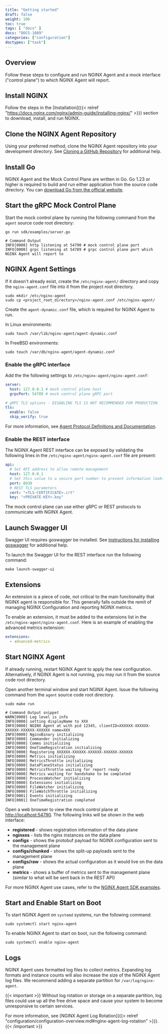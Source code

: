 ```yaml
---
title: "Getting started"
draft: false
weight: 100
toc: true
tags: [ "docs" ]
docs: "DOCS-1089"
categories: ["configuration"]
doctypes: ["task"]
---
```


## Overview

Follow these steps to configure and run NGINX Agent and a mock interface ("control plane") to which NGINX Agent will report.

## Install NGINX

Follow the steps in the [Installation]({{< relref "https://docs.nginx.com/nginx/admin-guide/installing-nginx/" >}}) section to download, install, and run NGINX.

## Clone the NGINX Agent Repository

Using your preferred method, clone the NGINX Agent repository into your development directory. See [Cloning a GitHub Repository](https://docs.github.com/en/repositories/creating-and-managing-repositories/cloning-a-repository) for additional help.

## Install Go

NGINX Agent and the Mock Control Plane are written in Go. Go 1.23 or higher is required to build and run either application from the source code directory. You can [download Go from the official website](https://go.dev/dl/).

## Start the gRPC Mock Control Plane

Start the mock control plane by running the following command from the `agent` source code root directory:

```shell
go run sdk/examples/server.go

# Command Output
INFO[0000] http listening at 54790 # mock control plane port
INFO[0000] grpc listening at 54789 # grpc control plane port which NGINX Agent will report to
```

## NGINX Agent Settings

If it doesn't already exist, create the `/etc/nginx-agent/` directory and copy the `nginx-agent.conf` file into it from the project root directory.

```shell
sudo mkdir /etc/nginx-agent
sudo cp <project_root_directory>/nginx-agent.conf /etc/nginx-agent/
```

Create the `agent-dynamic.conf` file, which is required for NGINX Agent to run.

In Linux environments:
```shell
sudo touch /var/lib/nginx-agent/agent-dynamic.conf
```

In FreeBSD environments:
```shell
sudo touch /var/db/nginx-agent/agent-dynamic.conf
```

### Enable the gRPC interface

Add the the following settings to `/etc/nginx-agent/nginx-agent.conf`:

```yaml
server:
  host: 127.0.0.1 # mock control plane host
  grpcPort: 54789 # mock control plane gRPC port

# gRPC TLS options - DISABLING TLS IS NOT RECOMMENDED FOR PRODUCTION
tls:
  enable: false
  skip_verify: true
```

For more information, see [Agent Protocol Definitions and Documentation](https://github.com/nginx/agent/tree/main/docs/proto/README.md).

### Enable the REST interface

The NGINX Agent REST interface can be exposed by validating the following lines in the `/etc/nginx-agent/nginx-agent.conf` file are present:

```yaml
api:
  # Set API address to allow remote management
  host: 127.0.0.1
  # Set this value to a secure port number to prevent information leaks
  port: 8038
  # REST TLS parameters
  cert: "<TLS-CERTIFICATE>.crt"
  key: "<PRIVATE-KEY>.key"
```

The mock control plane can use either gRPC or REST protocols to communicate with NGINX Agent.

## Launch Swagger UI

Swagger UI requires goswagger be installed. See [instructions for installing goswagger](https://goswagger.io/go-swagger/install/) for additional help.

To launch the Swagger UI for the REST interface run the following command:

```shell
make launch-swagger-ui
```

## Extensions

An extension is a piece of code, not critical to the main functionality that NGINX agent is responsible for. This generally falls outside the remit of managing NGINX Configuration and reporting NGINX metrics.

To enable an extension, it must be added to the extensions list in the `/etc/nginx-agent/nginx-agent.conf`.
Here is an example of enabling the advanced metrics extension:

```yaml
extensions:
  - advanced-metrics
```

## Start NGINX Agent

If already running, restart NGINX Agent to apply the new configuration. Alternatively, if NGINX Agent is not running, you may run it from the source code root directory.

Open another terminal window and start NGINX Agent. Issue the following command from the `agent` source code root directory.

```shell
sudo make run

# Command Output snippet
WARN[0000] Log level is info
INFO[0000] setting displayName to XXX
INFO[0000] NGINX Agent at with pid 12345, clientID=XXXXXX-XXXXXX-XXXXXX-XXXXXX-XXXXXX name=XXX
INFO[0000] NginxBinary initializing
INFO[0000] Commander initializing
INFO[0000] Comms initializing
INFO[0000] OneTimeRegistration initializing
INFO[0000] Registering XXXXXX-XXXXXX-XXXXXX-XXXXXX-XXXXXX
INFO[0000] Metrics initializing
INFO[0000] MetricsThrottle initializing
INFO[0000] DataPlaneStatus initializing
INFO[0000] MetricsThrottle waiting for report ready
INFO[0000] Metrics waiting for handshake to be completed
INFO[0000] ProcessWatcher initializing
INFO[0000] Extensions initializing
INFO[0000] FileWatcher initializing
INFO[0000] FileWatchThrottle initializing
INFO[0001] Events initializing
INFO[0001] OneTimeRegistration completed
```

Open a web browser to view the mock control plane at [http://localhost:54790](http://localhost:54790). The following links will be shown in the web interface:

- **registered** - shows registration information of the data plane
- **nginxes** - lists the nginx instances on the data plane
- **configs** - shows the protobuf payload for NGINX configuration sent to the management plane
- **configs/chunked** - shows the split-up payloads sent to the management plane
- **configs/raw** - shows the actual configuration as it would live on the data plane
- **metrics** - shows a buffer of metrics sent to the management plane (similar to what will be sent back in the REST API)

For more NGINX Agent use cases, refer to the [NGINX Agent SDK examples](https://github.com/nginx/agent/tree/main/sdk/examples).

## Start and Enable Start on Boot

To start NGINX Agent on `systemd` systems, run the following command:

```shell
sudo systemctl start nginx-agent
```

To enable NGINX Agent to start on boot, run the following command:

```shell
sudo systemctl enable nginx-agent
```

## Logs

NGINX Agent uses formatted log files to collect metrics. Expanding log formats and instance counts will also increase the size of the NGINX Agent log files. We recommend adding a separate partition for `/var/log/nginx-agent`.

{{< important >}}
Without log rotation or storage on a separate partition, log files could use up all the free drive space and cause your system to become unresponsive to certain services.

For more information, see [NGINX Agent Log Rotation]({{< relref "configuration/configuration-overview.md#nginx-agent-log-rotation" >}}).
{{< /important >}}
